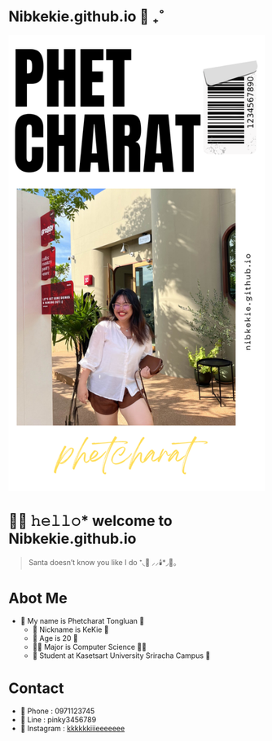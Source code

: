 # Nibkekie.github.io 🦌 ₊˚
![kie.png](./img/img1)

# 🧤👀 𝚑𝚎𝚕𝚕𝚘* welcome to Nibkekie.github.io

> Santa doesn’t know you like I do ⁺◟🎁  ⸝⸝🕯️*◞🍝。

# Abot Me
- 🎀 My name is Phetcharat Tongluan 🎀
  - 🎀 Nickname is KeKie 🎀
  - 🎄 Age is 20 🎄
  - 🎅🏻 Major is Computer Science 🎅🏻
  - 🚡 Student at Kasetsart University Sriracha Campus 🚡

# Contact
- 📒 Phone : 0971123745
- 📒 Line : pinky3456789
- 📒 Instagram : [kkkkkkiiieeeeeee](https://www.instagram.com/kkkkkkiiieeeeeee/)
 


